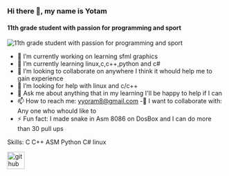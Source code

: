 ### Hi there 👋, my name is Yotam
#### 11th grade student with passion for programming and sport
![11th grade student with passion for programming and sport](https://www.linkpicture.com/q/2020-12-17_17-53.png)

- 🔭 I’m currently working on learning sfml graphics
- 🌱 I’m currently learning linux,c,c++,python and c#
- 👯 I’m looking to collaborate on anywhere I think it whould help me to gain experience 
- 🤔 I’m looking for help with linux and c/c++
- 💬 Ask me about anything that in my learning I'll be happy to help if I can
- 📫 How to reach me: yyoram8@gmail.com
-👯 I want to collaborate with: Any one who whould like to
- ⚡ Fun fact: I made snake in Asm 8086 on DosBox and I can do more than 30 pull ups


Skills: C C++ ASM Python C# linux



[<img src='https://cdn.jsdelivr.net/npm/simple-icons@3.0.1/icons/github.svg' alt='github' height='40'>](https://github.com/yotam5)  

